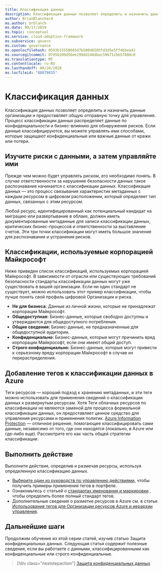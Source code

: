 ```yaml
---
title: Классификация данных
description: Классификация данных позволяет определить и назначить данные организации и предоставляет общую отправную точку для управления.
author: BrianBlanchard
ms.author: brblanch
ms.date: 09/17/2019
ms.topic: conceptual
ms.service: cloud-adoption-framework
ms.subservice: govern
ms.custom: governance
ms.openlocfilehash: 0593b15558665d7b500d6505fd3d5e5ff4bbea42
ms.sourcegitcommit: 07d56209d56ee199dd148dbac59671cbb57880c0
ms.translationtype: MT
ms.contentlocale: ru-RU
ms.lasthandoff: 08/26/2020
ms.locfileid: "88879835"
---
```

# <a name="what-is-data-classification"></a>Классификация данных

Классификация данных позволяет определить и назначить данные организации и предоставляет общую отправную точку для управления. Процесс классификации данных распределяет данные по конфиденциальности и бизнес-влиянию для обнаружения рисков. Если данные классифицируются, вы можете управлять ими способами, которые защищают конфиденциальные или важные данные от кражи или потери.

## <a name="understand-data-risks-then-manage-them"></a>Изучите риски с данными, а затем управляйте ими

Прежде чем можно будет управлять риском, его необходимо понять. В случае ответственности за нарушение безопасности данных такое распознавание начинается с классификации данных. Классификация данных — это процесс связывания характеристик метаданных с каждым ресурсом в цифровом расположении, который определяет тип данных, связанных с этим ресурсом.

Любой ресурс, идентифицированный как потенциальный кандидат на миграцию или развертывание в облаке, должен иметь документированные метаданные для записи классификации данных, критических бизнес-процессов и ответственности за выставление счетов. Эти три точки классификации могут иметь большое значение для распознавания и устранения рисков.

## <a name="classifications-microsoft-uses"></a>Классификации, используемые корпорацией Майкрософт

Ниже приведен список классификаций, используемых корпорацией Майкрософт. В зависимости от отрасли или существующих требований безопасности стандарты классификации данных могут уже существовать в вашей организации. Если ни один стандарт не существует, можно использовать этот пример классификации, чтобы лучше понять свой профиль цифровой Организации и риска.

- **Не для бизнеса:** Данные из личной жизни, которые не принадлежат корпорации Майкрософт.
- **Общедоступная:** Бизнес-данные, которые свободно доступны и утверждаются для общедоступного потребления.
- **Общие сведения:** Бизнес-данные, не предназначенные для общедоступной аудитории.
- **Конфиденциально:** Бизнес-данные, которые могут причинить вред корпорации Майкрософт, если они имеют общий доступ.
- **Строго конфиденциально:** Бизнес-данные, которые могут привести к серьезному вреду корпорации Майкрософт в случае их перераспределения.

## <a name="tagging-data-classification-in-azure"></a>Добавление тегов к классификации данных в Azure

Теги ресурсов — хороший подход к хранению метаданных, и эти теги можно использовать для применения сведений о классификации данных к развернутым ресурсам. Хотя Теги облачных ресурсов по классификации не являются заменой для процесса формальной классификации данных, он предоставляет ценное средство для управления ресурсами и применения политик. [Azure Information Protection](/azure/information-protection/what-is-information-protection) — отличное решение, помогающее классифицировать сами данные, независимо от того, где они находятся (локально, в Azure или где-либо еще). Рассмотрите его как часть общей стратегии классификации.

## <a name="take-action"></a>Выполнить действие

Выполните действия, определив и размечая ресурсы, используя определенную классификацию данных.

- [Выберите один из руководств по управлению действиями,](../guides/index.md) чтобы получить примеры применения тегов в портфеле.
- Ознакомьтесь с статьей о [стандартах именования и маркировки](../../ready/azure-best-practices/naming-and-tagging.md#metadata-tags) , чтобы определить более полный стандарт тегов.
- Дополнительные сведения о разметке ресурсов в Azure см. в статье [Использование тегов для Организации ресурсов Azure и иерархии управления](/azure/azure-resource-manager/management/tag-resources).

## <a name="next-steps"></a>Дальнейшие шаги

Продолжим обучение из этой серии статей, изучив статью Защита конфиденциальных данных. Следующая статья содержит полезные сведения, если вы работаете с данными, классифицированными как конфиденциальные или строго конфиденциальные.

> [!div class="nextstepaction"]
> [Защита конфиденциальных данных](/azure/architecture/data-guide/scenarios/securing-data-solutions?toc=/azure/cloud-adoption-framework/toc.json&bc=/azure/cloud-adoption-framework/_bread/toc.json)
